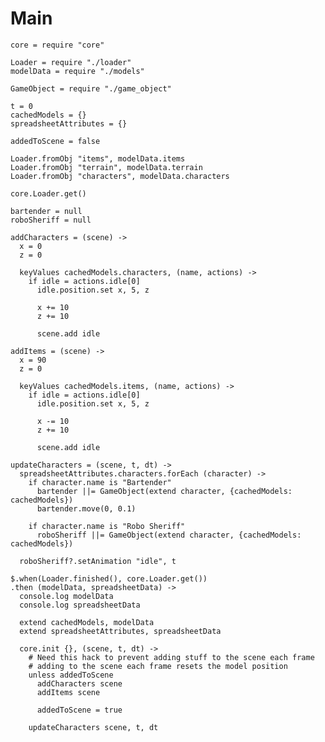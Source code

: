 Main
====

    core = require "core"

    Loader = require "./loader"
    modelData = require "./models"

    GameObject = require "./game_object"

    t = 0
    cachedModels = {}
    spreadsheetAttributes = {}

    addedToScene = false

    Loader.fromObj "items", modelData.items
    Loader.fromObj "terrain", modelData.terrain
    Loader.fromObj "characters", modelData.characters

    core.Loader.get()

    bartender = null
    roboSheriff = null

    addCharacters = (scene) ->
      x = 0
      z = 0

      keyValues cachedModels.characters, (name, actions) ->
        if idle = actions.idle[0]
          idle.position.set x, 5, z

          x += 10
          z += 10

          scene.add idle

    addItems = (scene) ->
      x = 90
      z = 0

      keyValues cachedModels.items, (name, actions) ->
        if idle = actions.idle[0]
          idle.position.set x, 5, z

          x -= 10
          z += 10

          scene.add idle

    updateCharacters = (scene, t, dt) ->
      spreadsheetAttributes.characters.forEach (character) ->
        if character.name is "Bartender"
          bartender ||= GameObject(extend character, {cachedModels: cachedModels})
          bartender.move(0, 0.1)
        
        if character.name is "Robo Sheriff"
          roboSheriff ||= GameObject(extend character, {cachedModels: cachedModels}) 
    
      roboSheriff?.setAnimation "idle", t

    $.when(Loader.finished(), core.Loader.get())
    .then (modelData, spreadsheetData) ->
      console.log modelData
      console.log spreadsheetData

      extend cachedModels, modelData
      extend spreadsheetAttributes, spreadsheetData

      core.init {}, (scene, t, dt) ->
        # Need this hack to prevent adding stuff to the scene each frame
        # adding to the scene each frame resets the model position
        unless addedToScene
          addCharacters scene
          addItems scene

          addedToScene = true

        updateCharacters scene, t, dt

